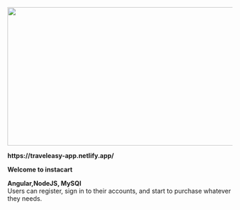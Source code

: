 <p align="center">
  <img width="600" height="310" src="https://user-images.githubusercontent.com/84085280/187413258-1fc22fcc-89a9-42ed-8d0b-fab46cc9e0b4.gif">
</p>
<b> https://traveleasy-app.netlify.app/ </b>
</br>
<p ><b>Welcome to instacart</b><br></p>
<p ><b>Angular,NodeJS, MySQl</b><br > Users can register, sign in to their accounts, and start to purchase whatever they needs.

